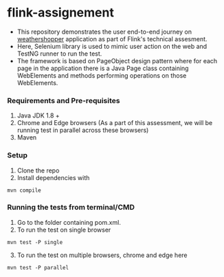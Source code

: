 # flink-assignement
- This repository demonstrates the user end-to-end journey on [weathershopper](https://weathershopper.pythonanywhere.com/) application as part of Flink's technical assesment.</br>
- Here, Selenium library is used to mimic user action on the web and TestNG runner to run the test.</br>
- The framework is based on PageObject design pattern where for each page in the application there is a Java Page class containing WebElements and methods performing operations on those WebElements.

### Requirements and Pre-requisites
1. Java JDK 1.8 +
2. Chrome and Edge browsers (As a part of this assessment, we will be running test in parallel across these browsers)
3. Maven 

### Setup
1. Clone the repo
2. Install dependencies with
```
mvn compile
```
### Running the tests from terminal/CMD
1. Go to the folder containing pom.xml.
2. To run the test on single browser
```
mvn test -P single
```
3. To run the test on multiple browsers, chrome and edge here
```
mvn test -P parallel
```
 
